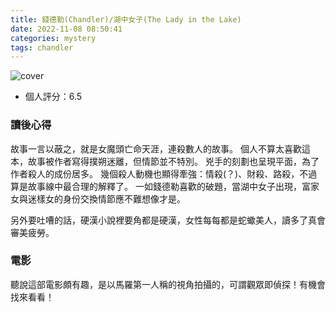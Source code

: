 ```yaml
---
title: 錢德勒(Chandler)/湖中女子(The Lady in the Lake)
date: 2022-11-08 08:50:41
categories: mystery
tags: chandler
---
```


![cover](book-cover.jpg)

- 個人評分：6.5

### 讀後心得

故事一言以蔽之，就是<span class="transparent">女魔頭亡命天涯，連殺數人</span>的故事。
個人不算太喜歡這本，故事被作者寫得撲朔迷離，但情節並不特別。
兇手的刻劃也呈現平面，為了作者殺人的成份居多。
幾個殺人動機也顯得牽強：情殺(？)、財殺、路殺，不過算是故事線中最合理的解釋了。
一如錢德勒喜歡的破題，當湖中女子出現，富家女與迷樣女的身份交換情節應不難想像才是。

另外要吐嘈的話，硬漢小說裡要角都是硬漢，女性每每都是蛇蠍美人，讀多了真會審美疲勞。

### 電影

聽說這部電影頗有趣，是以馬羅第一人稱的視角拍攝的，可謂觀眾即偵探！有機會找來看看！